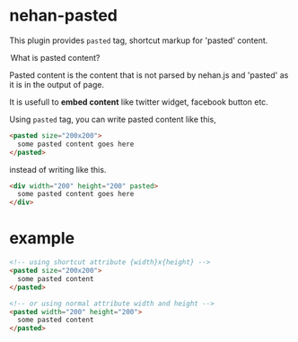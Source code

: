 # nehan-pasted

This plugin provides <code>pasted</code> tag, shortcut markup for 'pasted' content.

<fiedlset>
<legend>What is pasted content?</legend>
<p>Pasted content is the content that is not parsed by nehan.js and 'pasted' as it is in the output of page.</p>
<p>It is usefull to <b>embed content</b> like twitter widget, facebook button etc.</p>
</fieldset>

Using <code>pasted</code> tag, you can write pasted content like this,

```html
<pasted size="200x200">
  some pasted content goes here
</pasted>
```

instead of writing like this.

```html
<div width="200" height="200" pasted>
  some pasted content goes here
</div>
```

# example

```html
<!-- using shortcut attribute {width}x{height} -->
<pasted size="200x200">
  some pasted content
</pasted>

<!-- or using normal attribute width and height -->
<pasted width="200" height="200">
  some pasted content
</pasted>
```
